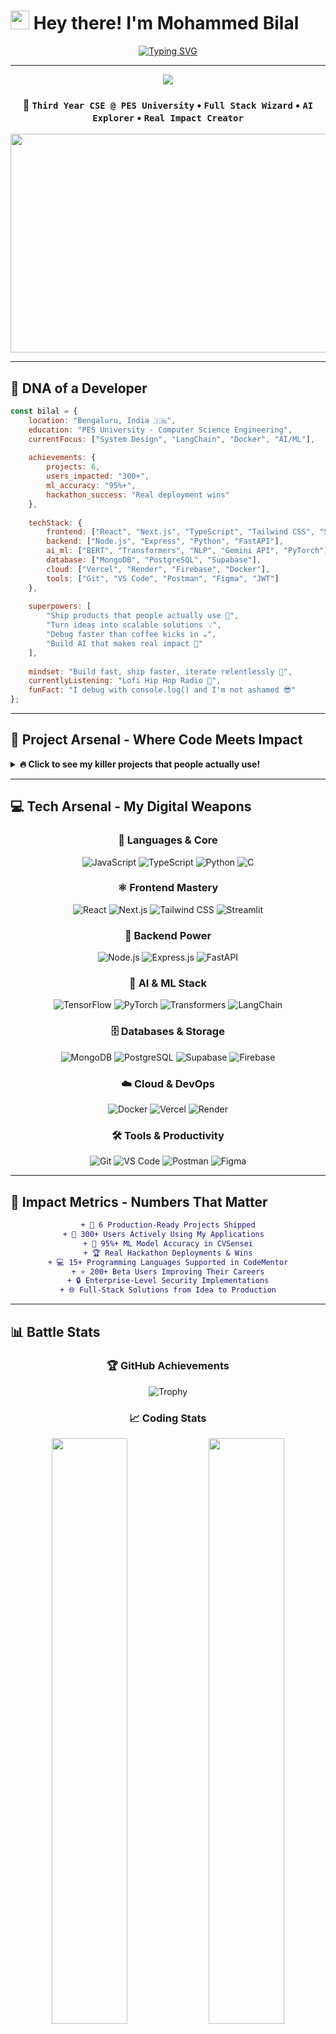 
# <img src="https://raw.githubusercontent.com/MartinHeinz/MartinHeinz/master/wave.gif" width="30px" height="30px" /> Hey there! I'm Mohammed Bilal

<div align="center">
  
[![Typing SVG](https://readme-typing-svg.demolab.com?font=JetBrains+Mono&size=35&duration=2000&pause=500&color=00D9FF&center=true&vCenter=true&width=900&height=100&lines=Full+Stack+Developer+%F0%9F%9A%80;AI+%2B+Cloud+Enthusiast+%E2%98%81%EF%B8%8F;Building+the+Future%2C+One+Line+at+a+Time+%F0%9F%92%BB;MERN+Stack+%7C+Python+%7C+DevOps+%F0%9F%94%A5;4%2B+Projects+%7C+200%2B+Users+%7C+95%25%2B+Accuracy+%F0%9F%8E%AF)](https://git.io/typing-svg)

</div>

---

<div align="center">
  <img src="https://capsule-render.vercel.app/api?type=waving&color=gradient&customColorList=6,11,20&height=200&section=header&text=Mohammed%20Bilal&fontSize=50&fontColor=fff&animation=twinkling&fontAlignY=35&desc=Crafting%20Digital%20Experiences%20%7C%20Shipping%20Real%20Solutions&descSize=20&descAlignY=55"/>
</div>

<div align="center">
  
### 🎯 `Third Year CSE @ PES University` • `Full Stack Wizard` • `AI Explorer` • `Real Impact Creator`

</div>

<div align="center">
  <img src="https://user-images.githubusercontent.com/74038190/225813708-98b745f2-7d22-48cf-9150-083f1b00d6c9.gif" width="700" height="350"/>
</div>

---

## 🧬 **DNA of a Developer**

```javascript
const bilal = {
    location: "Bengaluru, India 🇮🇳",
    education: "PES University - Computer Science Engineering",
    currentFocus: ["System Design", "LangChain", "Docker", "AI/ML"],
    
    achievements: {
        projects: 6,
        users_impacted: "300+",
        ml_accuracy: "95%+",
        hackathon_success: "Real deployment wins"
    },
    
    techStack: {
        frontend: ["React", "Next.js", "TypeScript", "Tailwind CSS", "Streamlit"],
        backend: ["Node.js", "Express", "Python", "FastAPI"],
        ai_ml: ["BERT", "Transformers", "NLP", "Gemini API", "PyTorch"],
        database: ["MongoDB", "PostgreSQL", "Supabase"],
        cloud: ["Vercel", "Render", "Firebase", "Docker"],
        tools: ["Git", "VS Code", "Postman", "Figma", "JWT"]
    },
    
    superpowers: [
        "Ship products that people actually use 🚀",
        "Turn ideas into scalable solutions 💡",
        "Debug faster than coffee kicks in ☕",
        "Build AI that makes real impact 🤖"
    ],
    
    mindset: "Build fast, ship faster, iterate relentlessly 🚀",
    currentlyListening: "Lofi Hip Hop Radio 🎵",
    funFact: "I debug with console.log() and I'm not ashamed 😎"
};
```

---

## 🚀 **Project Arsenal - Where Code Meets Impact**

<details>
<summary><strong>🔥 Click to see my killer projects that people actually use!</strong></summary>

<br>

### 🎯 **CVSensei** - ATS Resume Optimization Tool
<div align="center">
<img src="https://user-images.githubusercontent.com/74038190/212257454-16e3712e-945a-4ca2-b238-408ad0bf87e6.gif" width="100" height="100"/>
</div>

**🚀 The Problem Solver:** Tired of resumes getting rejected by ATS systems? Built an AI-powered tool that fixes that!

```python
# What CVSensei does in 3 lines:
resume_score = bert_model.analyze(uploaded_resume)
improvements = ai_feedback_engine.generate_suggestions(resume_score)
success_rate = "95%+ compatibility achieved" 
```

**🎯 Impact Stats:**
- 📊 **200+ beta users** actively optimizing their resumes
- 🎯 **95%+ accuracy** in compatibility predictions  
- 🚀 **Real job matches** - users getting interviews!

**🛠 Tech Arsenal:** `Python` `Streamlit` `BERT` `Transformers` `NLP` `PyMuPDF` `Custom ML Models`

[![Live Demo](https://img.shields.io/badge/🚀%20Try%20CVSensei-Live%20Demo-success?style=for-the-badge)](https://cvsensei.streamlit.app)
[![Code](https://img.shields.io/badge/⚡%20Source-View%20Code-blue?style=for-the-badge&logo=github)](https://github.com/Mohammedbilal12345/CVSensei)

---

### 🤖 **CodeMentor AI** - Real-Time Code Review Platform
<div align="center">
<img src="https://user-images.githubusercontent.com/74038190/212257467-871d32b7-e401-42e8-a166-fcfd7baa4c6b.gif" width="100" height="100"/>
</div>

**🚀 The Game Changer:** Revolutionizing how developers learn and review code with AI-powered insights!

```javascript
// CodeMentor AI in action:
const aiReview = await geminiAPI.analyzeCode(userCode);
const suggestions = aiReview.generateOptimizations();
const mentorSession = platform.connectMentorMentee();
```

**🎯 Impact Stats:**
- 👨‍💻 **15+ programming languages** supported
- 🌐 **Multi-user real-time sessions** for collaborative learning
- 🔒 **JWT-secured endpoints** with role-based access
- 🎓 **Used by coding clubs** to train junior developers

**🛠 Tech Arsenal:** `React.js` `Node.js` `Express.js` `Gemini API` `Socket.io` `JWT` `Real-time Collaboration`

[![Live Demo](https://img.shields.io/badge/🚀%20Try%20CodeMentor-Live%20Demo-success?style=for-the-badge)](https://codementor-ai.vercel.app)
[![Code](https://img.shields.io/badge/⚡%20Source-View%20Code-blue?style=for-the-badge&logo=github)](https://github.com/Mohammedbilal12345/CodeMentor-AI)

---

### 🔒 **Sécurité Système** - Smart Security eCommerce
<div align="center">
<img src="https://user-images.githubusercontent.com/74038190/212257460-738ff738-247f-4445-a718-cdd0ca76e2db.gif" width="100" height="100"/>
</div>

**🚀 The Business Solution:** End-to-end eCommerce platform specialized for high-end security products!

```javascript
// Sécurité features:
const platform = {
    products: "High-end security gear",
    payments: "Integrated & secure",
    ui: "Responsive & modern",
    backend: "Scalable & fast"
};
```

**🎯 Impact Stats:**
- 🛡️ **Complete security product marketplace**
- 💳 **Integrated payment system** 
- 📱 **100% responsive design**
- 🚀 **Production-ready deployment**

**🛠 Tech Arsenal:** `React` `Node.js` `MongoDB` `Tailwind CSS` `Express` `Payment Integration`

[![Live Site](https://img.shields.io/badge/🚀%20Visit%20Site-Live%20Demo-success?style=for-the-badge)](https://securite.vercel.app)
[![Code](https://img.shields.io/badge/⚡%20Source-View%20Code-blue?style=for-the-badge&logo=github)](https://github.com/Mohammedbilal12345/securite-systeme)

---

### 🤝 **TeamBanalo** - AI Hackathon Teammate Matcher
<div align="center">
<img src="https://user-images.githubusercontent.com/74038190/212257465-7ce8d493-cac5-494e-982a-5a9deb852c4b.gif" width="100" height="100"/>
</div>

**🚀 The Network Effect:** AI-powered teammate matching that's actually being used in real hackathons!

```python
# TeamBanalo magic:
team_compatibility = langchain_embeddings.find_matches(skills, experience)
perfect_teammates = ai_algorithm.suggest_optimal_pairs(participants)
hackathon_success = "Real deployment wins!"
```

**🎯 Impact Stats:**
- 🧠 **Smart AI matching** using LangChain embeddings
- 🏆 **Real hackathon deployments** with success stories
- 🔗 **Improved team formation** efficiency
- 🎯 **Better project outcomes** through optimal matching

**🛠 Tech Arsenal:** `React` `FastAPI` `LangChain` `Supabase` `AI Embeddings` `Smart Algorithms`

[![Code](https://img.shields.io/badge/⚡%20Source-View%20Code-blue?style=for-the-badge&logo=github)](https://github.com/Mohammedbilal12345/TeamBanalo)

---

### 🌐 **Portfolio 2.0** - Interactive Developer Showcase
<div align="center">
<img src="https://user-images.githubusercontent.com/74038190/212257468-1e9a91f1-b626-4baa-b15d-5c385b1974b3.gif" width="100" height="100"/>
</div>

**🚀 The Personal Brand:** Not just another portfolio - an interactive experience that tells my story!

**🎯 Impact Stats:**
- ✨ **Smooth animations** with Framer Motion
- 🎨 **Modern design** that converts visitors
- 📱 **Responsive across all devices**
- 🚀 **Fast loading** and SEO optimized

**🛠 Tech Arsenal:** `React` `Framer Motion` `Tailwind CSS` `Three.js` `Modern Animations`

[![Visit Portfolio](https://img.shields.io/badge/🚀%20Visit%20Portfolio-Live%20Demo-success?style=for-the-badge)](https://bilalm.vercel.app)

</details>

---

## 💻 **Tech Arsenal - My Digital Weapons**

<div align="center">

### **🎯 Languages & Core**
![JavaScript](https://img.shields.io/badge/JavaScript-F7DF1E?style=for-the-badge&logo=javascript&logoColor=black)
![TypeScript](https://img.shields.io/badge/TypeScript-007ACC?style=for-the-badge&logo=typescript&logoColor=white)
![Python](https://img.shields.io/badge/Python-3776AB?style=for-the-badge&logo=python&logoColor=white)
![C](https://img.shields.io/badge/C-00599C?style=for-the-badge&logo=c&logoColor=white)

### **⚛️ Frontend Mastery**
![React](https://img.shields.io/badge/React-20232A?style=for-the-badge&logo=react&logoColor=61DAFB)
![Next.js](https://img.shields.io/badge/Next.js-000000?style=for-the-badge&logo=next.js&logoColor=white)
![Tailwind CSS](https://img.shields.io/badge/Tailwind_CSS-38B2AC?style=for-the-badge&logo=tailwind-css&logoColor=white)
![Streamlit](https://img.shields.io/badge/Streamlit-FF4B4B?style=for-the-badge&logo=streamlit&logoColor=white)

### **🚀 Backend Power**
![Node.js](https://img.shields.io/badge/Node.js-43853D?style=for-the-badge&logo=node.js&logoColor=white)
![Express.js](https://img.shields.io/badge/Express.js-404D59?style=for-the-badge)
![FastAPI](https://img.shields.io/badge/FastAPI-005571?style=for-the-badge&logo=fastapi)

### **🤖 AI & ML Stack**
![TensorFlow](https://img.shields.io/badge/TensorFlow-FF6F00?style=for-the-badge&logo=tensorflow&logoColor=white)
![PyTorch](https://img.shields.io/badge/PyTorch-EE4C2C?style=for-the-badge&logo=pytorch&logoColor=white)
![Transformers](https://img.shields.io/badge/🤗%20Transformers-FFD21E?style=for-the-badge)
![LangChain](https://img.shields.io/badge/🦜%20LangChain-1C3C3C?style=for-the-badge)

### **🗄️ Databases & Storage**
![MongoDB](https://img.shields.io/badge/MongoDB-4EA94B?style=for-the-badge&logo=mongodb&logoColor=white)
![PostgreSQL](https://img.shields.io/badge/PostgreSQL-316192?style=for-the-badge&logo=postgresql&logoColor=white)
![Supabase](https://img.shields.io/badge/Supabase-3ECF8E?style=for-the-badge&logo=supabase&logoColor=white)
![Firebase](https://img.shields.io/badge/Firebase-039BE5?style=for-the-badge&logo=Firebase&logoColor=white)

### **☁️ Cloud & DevOps**
![Docker](https://img.shields.io/badge/Docker-2496ED?style=for-the-badge&logo=docker&logoColor=white)
![Vercel](https://img.shields.io/badge/Vercel-000000?style=for-the-badge&logo=vercel&logoColor=white)
![Render](https://img.shields.io/badge/Render-46E3B7?style=for-the-badge&logo=render&logoColor=white)

### **🛠️ Tools & Productivity**
![Git](https://img.shields.io/badge/Git-F05032?style=for-the-badge&logo=git&logoColor=white)
![VS Code](https://img.shields.io/badge/VS_Code-0078D4?style=for-the-badge&logo=visual%20studio%20code&logoColor=white)
![Postman](https://img.shields.io/badge/Postman-FF6C37?style=for-the-badge&logo=postman&logoColor=white)
![Figma](https://img.shields.io/badge/Figma-F24E1E?style=for-the-badge&logo=figma&logoColor=white)

</div>

---

## 🎯 **Impact Metrics - Numbers That Matter**

<div align="center">

```diff
+ 🚀 6 Production-Ready Projects Shipped
+ 👥 300+ Users Actively Using My Applications  
+ 🎯 95%+ ML Model Accuracy in CVSensei
+ 🏆 Real Hackathon Deployments & Wins
+ 💻 15+ Programming Languages Supported in CodeMentor
+ ⭐ 200+ Beta Users Improving Their Careers
+ 🔒 Enterprise-Level Security Implementations
+ 🌐 Full-Stack Solutions from Idea to Production
```

</div>

---

## 📊 **Battle Stats**

<div align="center">
  
### 🏆 **GitHub Achievements**
![Trophy](https://github-profile-trophy.vercel.app/?username=Mohammedbilal12345&theme=tokyonight&no-frame=true&row=1&column=7)

</div>

<div align="center">
  
### 📈 **Coding Stats**

<img width="49%" src="https://github-readme-stats.vercel.app/api?username=Mohammedbilal12345&show_icons=true&theme=tokyonight&hide_border=true&include_all_commits=true&count_private=true" />
<img width="49%" src="https://github-readme-stats.vercel.app/api/top-langs/?username=Mohammedbilal12345&layout=compact&theme=tokyonight&hide_border=true&langs_count=8" />

</div>

<div align="center">
  
### 🔥 **Streak Stats**
![GitHub Streak](https://streak-stats.demolab.com/?user=Mohammedbilal12345&theme=tokyonight&hide_border=true)

</div>

<div align="center">
  
### 📊 **Contribution Graph**
![Activity Graph](https://github-readme-activity-graph.vercel.app/graph?username=Mohammedbilal12345&bg_color=1a1b27&color=be90f2&line=638fda&point=35aea1&area=true&hide_border=true)

</div>

<div align="center">

### 💻 **Coding Activity**

```text
🌅 Morning    █████░░░░░░░░░░░░░░░░   25.0%
🌆 Daytime    ████████░░░░░░░░░░░░░   40.0%
🌃 Evening    ██████░░░░░░░░░░░░░░░   30.0%
🌙 Night      ██░░░░░░░░░░░░░░░░░░░   05.0%
```

**Languages This Week:**
```text
JavaScript   ████████████░░░░░░░░░   60.0%
Python       ████████░░░░░░░░░░░░░   40.0%
TypeScript   ██████░░░░░░░░░░░░░░░   30.0%
CSS/HTML     ████░░░░░░░░░░░░░░░░░   20.0%
```

</div>

---

## 🎯 **Featured Projects**

<div align="center">

<table>
<tr>
<td width="50%">

### 🎯 [CVSensei - ATS Resume Optimizer](https://cvsensei.streamlit.app)
**AI-Powered Career Booster**
- 🧠 BERT models for intelligent keyword alignment
- 📊 95%+ accuracy in ATS compatibility predictions
- 👥 200+ beta users actively improving resumes
- 🚀 **Tech:** Python, Streamlit, BERT, NLP, Transformers

[![Live Demo](https://img.shields.io/badge/🚀%20Try%20Live-CVSensei-success?style=for-the-badge)](https://cvsensei.streamlit.app)
[![Repo](https://img.shields.io/badge/⚡%20Code-View%20Source-blue?style=for-the-badge&logo=github)](https://github.com/Mohammedbilal12345/CVSensei)

</td>
<td width="50%">

### 🤖 [CodeMentor AI - Code Review Platform](https://codementor-ai.vercel.app)
**Real-Time AI Code Collaboration**
- 🔥 Gemini API integration for smart suggestions
- 👨‍💻 15+ programming languages supported
- 🔒 JWT authentication with role-based access
- 🚀 **Tech:** React.js, Node.js, Express, Gemini API

[![Live Demo](https://img.shields.io/badge/🚀%20Try%20Live-CodeMentor-success?style=for-the-badge)](https://codementor-ai.vercel.app)
[![Repo](https://img.shields.io/badge/⚡%20Code-View%20Source-blue?style=for-the-badge&logo=github)](https://github.com/Mohammedbilal12345/CodeMentor-AI)

</td>
</tr>
<tr>
<td width="50%">

### 🔒 [Sécurité Système](https://securite.vercel.app)
**Smart Security eCommerce Platform**
- 🛡️ End-to-end security product marketplace
- 💳 Integrated payment & user management
- 📱 Fully responsive design
- 🚀 **Tech:** React, Node.js, MongoDB, Tailwind

[![Live Site](https://img.shields.io/badge/🚀%20Visit%20Site-Sécurité-success?style=for-the-badge)](https://securite.vercel.app)
[![Repo](https://img.shields.io/badge/⚡%20Code-View%20Source-blue?style=for-the-badge&logo=github)](https://github.com/Mohammedbilal12345/securite-systeme)

</td>
<td width="50%">

### 🤝 [TeamBanalo](https://github.com/Mohammedbilal12345/TeamBanalo)
**AI Hackathon Teammate Matcher**
- 🧠 Smart teammate suggestions using AI embeddings
- 🔗 LangChain integration for better matching
- 🏆 Real hackathon deployment success
- 🚀 **Tech:** React, FastAPI, LangChain, Supabase

[![Repo](https://img.shields.io/badge/⚡%20Code-View%20Source-blue?style=for-the-badge&logo=github)](https://github.com/Mohammedbilal12345/TeamBanalo)

</td>
</tr>
</table>

</div>

---

## 🌟 **Why Choose Me?**

<div align="center">
  
```diff
+ 🚀 I don't just code, I craft digital experiences
+ 💡 Problem solver with a product mindset  
+ 🔥 From MVP to production - I handle the full journey
+ 🌐 Full-stack expertise with modern tech stacks
+ 🤝 Great team player with leadership experience
+ 📈 Always learning, always shipping, always improving
```

</div>

---

## 🔗 **Let's Connect & Build Something Amazing**

<div align="center">
  
[![Portfolio](https://img.shields.io/badge/Portfolio-FF5722?style=for-the-badge&logo=google-chrome&logoColor=white)](https://bilalm.vercel.app)
[![Email](https://img.shields.io/badge/Email-D14836?style=for-the-badge&logo=gmail&logoColor=white)](mailto:mohammedbilal96654@gmail.com)
[![LinkedIn](https://img.shields.io/badge/LinkedIn-0077B5?style=for-the-badge&logo=linkedin&logoColor=white)](https://linkedin.com/in/mohammed-bilal-dev)
[![GitHub](https://img.shields.io/badge/GitHub-100000?style=for-the-badge&logo=github&logoColor=white)](https://github.com/Mohammedbilal12345)

</div>

---

<div align="center">
  
### 💭 **Developer Wisdom**

*"Code is like humor. When you have to explain it, it's bad."* – Cory House

*"The best error message is the one that never shows up."* – Thomas Fuchs

*"Coffee + Code = Magic ✨"* – Mohammed Bilal

</div>

---

<div align="center">
  <img src="https://capsule-render.vercel.app/api?type=waving&color=gradient&customColorList=6,11,20&height=120&section=footer"/>
</div>

<div align="center">
  
**⭐ Star some repos if you find them interesting!**

**🚀 Let's build the future together, one commit at a time**

![Profile Views](https://komarev.com/ghpvc/?username=Mohammedbilal12345&color=blueviolet&style=for-the-badge)
![Followers](https://img.shields.io/github/followers/Mohammedbilal12345?style=for-the-badge&color=blue&labelColor=black)

</div>

---

<div align="center">
  <img src="https://user-images.githubusercontent.com/74038190/212284100-561aa473-3905-4a80-b561-0d28506553ee.gif" width="900">
</div>
